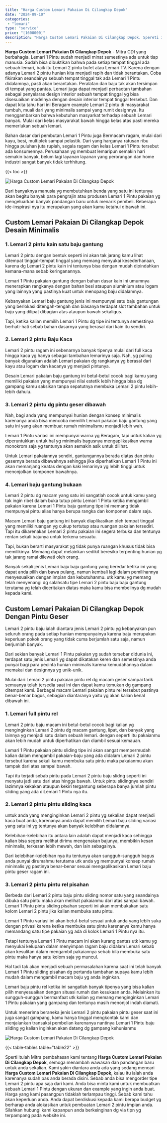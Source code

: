 ```yaml
---
title: "Harga Custom Lemari Pakaian Di Cilangkap Depok"
date: "2024-09-10"
categories:
 - "lemari"
type: "service"
price: "[1600000]"
description: "Harga Custom Lemari Pakaian Di Cilangkap Depok. Spereti itulah Mitra pembahasan kami tentang **Harga Custom Lemari Pakaian Di Cilangkap Depok**, semoga menam..."
---
```


**Harga Custom Lemari Pakaian Di Cilangkap Depok** - Mitra CDI yang berbahagia. Lemari 1 Pintu sudah menjadi minat semestinya ada untuk tiap manusia. Sudah bisa dibuktikan bahwa pada setiap tempat tinggal ada sebuah lemari, baik itu Lemari 2 pintu bufet atau Lemari TV. Karena dengan adanya Lemari 2 pintu hunian kita menjadi rapih dan tidak berantakan. Coba fikirakan seandainya sebuah tempat tinggal tak ada Lemari 1 Pintu didalamnya, pasti akan berantakan. Peralatan dan baju tak akan tersimpan di tempat yang pantas. Lemari juga dapat menjadi perbaotan tambahan sebagai penyelaras design interior sebuah tempat tinggal yg bisa disesuaikan modelnya dengan desain interior tempat tinggal tersebut. Dan dapat kita tahu hari ini Beragam example Lemari 2 pintu di masyarakat tumbuh, muali dari yang minimalis sampai yang rumit designnya. Itu menggambarkan bahwa kebutuhan masyarkat terhadap sebuah Lemari banyak. Mulai dari kelas masyarakat bawah hingga kelas atas pasti mereka memerlukan sebuah lemari.

Bahan dasar dari pembutan Lemari 1 Pintu juga Bermacam ragam, mulai dari kayu, besi, multiplek sampai pelastik. Dari yang harganya ratusan ribu hingga puluhan juta rupiah, segala ragam dan kelas Lemari 1 Pintu tersebut ada konsumennya. Perusahaan yg membuat lemaripun semakin hari semakin banyak, belum lagi layanan layanan yang perorangan dan home industri sangat banyak tidak terhhitung.

{{< toc >}}

![Harga Custom Lemari Pakaian Di Cilangkap Depok](/images/mebel/dipan-anak-019.jpg)

Dari banyaknya manusia yg membutuhkan benda yang satu ini tentunya akan begitu banyak para pengrajin atau produsen Lemari 1 Pintu pakaian yg mengeluarkan banyak pandangan baru untuk menarik pembeli. Beberapa ide-inspirasi nya itu merupakan yang akan kamu ketahui dibawah ini.

## Custom Lemari Pakaian Di Cilangkap Depok Desain Minimalis

### 1\. Lemari 2 pintu kain satu baju gantung

Lemari 2 pintu dengan bentuk seperti ini akan tak jarang kamu lihat ditempat tinggal-tempat tinggal yang memang menyukai kesederhanaan, karena dg Lemari 2 pintu kain ini tentunya bisa dengan mudah dipindahkan kemana-mana sebab keringanannya.

Lemari 1 Pintu pakaian gantung dengan bahan dasar kain ini umumnya menerapkan rangkanya dengan bahan besi ataupun aluminium atau logam yang lainnya yang pastinya kuat untuk menopang baju didalamnya.

Kebanyakan Lemari baju gantung jenis ini mempunyai satu baju gantungan yang berlokasi ditengah-tengah dan biasanya terdapat slot tambahan untuk baju yang dilipat dibagian atas ataupun bawah sekaligus.

Tapi, ketika kalian memilih Lemari 1 Pintu dg tipe ini tentunya semestinya berhati-hati sebab bahan dasarnya yang berasal dari kain itu sendiri.

### 2\. Lemari 2 pintu Baju Kaca

Lemari 2 pintu ragam ini sebenarnya banyak tipenya mulai dari full kaca hingga kaca yg hanya sebagai tambahan lemarinya saja. Nah, yg paling banyak digunakan adalah Lemari pakaian dg rangkanya yg berasal dari kayu atau logam dan kacanya yg menjadi pintunya.

Desain Lemari pakaian baju gantung ini betul-betul cocok bagi kamu yang memiliki pakaian yang mempunyai nilai estetik lebih hingga bisa dg gampang kamu saksikan tanpa sepatutnya membuka Lemari 2 pintu lebih-lebih dahulu.

### 3\. Lemari 2 pintu dg pintu geser dibawah

Nah, bagi anda yang mempunyai hunian dengan konsep minimalis karenanya anda bisa mencoba memilih Lemari pakaian baju gantung yang satu ini yang akan membuat rumah minimalismu menjadi lebih wah.

Lemari 1 Pintu variasi ini mempunyai warna yg Beragam, tapi untuk kalian yg diperuntukkan untuk hal yg minimalis bagusnya mengaplikasikan warna monokrom saja yg tentunya akan semakin asik untuk dilihat.

Untuk Lemari pakaiannya sendiri, gantungannya berada diatas dan pintu gesernya berada dibawahnya sehingga jika diperhatikan Lemari 1 Pintu ini akan memanjang keatas dengan kaki lemarinya yg lebih tinggi untuk menonjolkan komponen bawahnya.

### 4\. Lemari baju gantung bukaan

Lemari 2 pintu dg macam yang satu ini sangatlah cocok untuk kamu yang tak ingin ribet dalam buka tutup pintu Lemari 1 Pintu ketika mengambil pakaian karena Lemari 1 Pintu baju gantung tipe ini memang tidak mempunyai pintu alias hanya berupa rangka dan komponen dalam saja.

Macam Lemari baju gantung ini banyak diaplikasikan oleh tempat tinggal yang memiliki ruangan yg cukup tertutup atau ruangan pakaian tersediri. Tapi itu dikarenakan Lemari 2 pintu pakaian ini segera terbuka dan tentunya rentan sekali bajunya untuk terkena sesuatu.

Tapi, bukan berarti masyarakat yg tidak punya ruangan khusus tidak bisa memilikinya. Memang dapat melainkan sedikit beresiko terpenting hunian yg tak jarang ramai dilewati oleh orang.

Banyak sekali jenis Lemari baju baju gantung yang beredar ketika ini yang dapat anda pilih dan bawa pulang, namun kembali lagi dalam pemilihannya menyesuaikan dengan impian dan kebutuhanmu. utk kamu yg memang telah menyenangi dg salahsatu tipe Lemari 2 pintu baju baju gantung terutama yg telah diceritakan diatas maka kamu bisa membelinya dg mudah kepada kami.

## Custom Lemari Pakaian Di Cilangkap Depok Dengan Pintu Geser

Lemari 2 pintu baju ialah diantara jenis Lemari 2 pintu yg kebanyakan pun seluruh orang pada setiap hunian mempunyainya karena baju merupakan keperluan pokok orang yang tidak cuma berjumlah satu saja, namun berjumlah banyak.

Dari sekian banyak Lemari 1 Pintu pakaian yg sudah tersebar didunia ini, terdapat satu jenis Lemari yg dapat dikatakan keren dan semestinya anda punyai bagi para pecinta hunian minimalis karena kemudahannya dalam memakai dan designnya yg unik-unik.

Mulai dari Lemari 2 pintu pakaian pintu rel dg macam geser sampai tarik semuanya telah tersedia saat ini dan dapat kamu temukan dg gampang ditempat kami. Berbagai macam Lemari pakaian pintu rel tersebut pastinya benar-benar bagus, sebagian diantaranya yaitu yg akan kalian kenal dibawah ini.

### 1\. Lemari full pintu rel

Lemari 2 pintu baju macam ini betul-betul cocok bagi kalian yg menginginkan Lemari 2 pintu dg macam gantung, lipat, dan banyak yang lainnya yg menjadi satu dalam sebuah lemari. dengan seperti itu pakaianmu akan lebih mudah untuk diperhatikan dan diambil sesuai kemauan.

Lemari 1 Pintu pakaian pintu sliding tipe ini akan sangat mempermudah kalian dalam mengambil pakaian-baju yang ada didalam Lemari 2 pintu tersebut karena sekali kamu membuka satu pintu maka pakaianmu akan tampak dari atas sampai bawah.

Tapi itu terjadi sebab pintu pada Lemari 2 pintu baju slidng seperti ini menyatu jadi satu dari atas hingga bawah. Untuk pintu slidingnya sendiri lazimnya kekakan ataupun kekiri tergantung seberapa banya jumlah pintu sliding yang ada diLemari 1 Pintu nya itu.

### 2\. Lemari 2 pintu pintu sliding kaca

untuk anda yang menginginkan Lemari 2 pintu yg sekalian dapat menjadi kaca buat anda, karenanya anda dapat memilih Lemari baju sliding variasi yang satu ini yg tentunya akan banyak kelebihan didalamnya.

Kelebihan-kelebihan itu antara lain adalah dapat menjadi kaca sehingga kalian bisa segera melihat dirimu mengenakan bajunya, membikin kesan minimalis, terkesan lebih mewah, dan lain sebagainya.

Dari kelebihan-kelebihan nya itu tentunya akan sungguh-sungguh bagus anda punyai dirumahmu terutama utk anda yg mempunyai konsep rumah minimalis yg pastinya benar-benar sesuai mengaplikasikan Lemari baju pintu geser ragam ini.

### 3\. Lemari 2 pintu pintu rel pisahan

Berbeda dari Lemari 2 pintu baju pintu sliding nomor satu yang seandainya dibuka satu pintu maka akan melihat pakaianmu dari atas sampai bawah. Lemari 1 Pintu pintu sliding pisahan seperti ini akan membukakan satu kolom Lemari 2 pintu jika kalian membuka satu pintu.

Lemari 1 Pintu variasi ini akan betul-betul sesuai untuk anda yang lebih suka dengan privasi karena ketika membuka satu pintu karenanya kamu hanya memandang satu tipe pakaian yg ada di kolok Lemari 1 Pintu nya itu.

Tetapi tentunya Lemari 1 Pintu macam ini akan kurang pantas utk kamu yg menyukai kelupaan dalam menyimpan ragam baju didalam Lemari sebab akan kesulitan dalam mengambil pakaiannya sebab bila membuka satu pintu maka hanya satu kolom saja yg muncul.

Hal tadi tak akan menjadi sebuah permasalahan karena saat ini telah banyak Lemari 1 Pintu sliding pisahan dg pertanda tambahan supaya kamu lebih mudah dalam mengambil macam baju yg anda inginkan.

Lemari baju pintu rel ketika ini sangatlah banyak tipenya yang bisa kalian pilih menyesuaikan dengan situasi rumah dan kesukaan anda. Melainkan itu sungguh-sungguh bermanfaat utk kalian yg memang menginginkan Lemari 1 Pintu pakaian yang gampang dan tentunya masih menonjol indah diamati.

Untuk menerima beraneka jenis Lemari 2 pintu pakaian pintu geser saat ini juga sangat gampang, kamu hanya tinggal mengkontak kami dan menjalankan transaksi pembelian karenanya nantinya Lemari 1 Pintu baju sliding yg kalian inginkan akan datang dg gampang kehunianmu

![Harga Custom Lemari Pakaian Di Cilangkap Depok](/images/mebel/lemari-buku-015.jpg)

{{< table-tables table="table22" >}}

Sperti itulah Mitra pembahasan kami tentang **Harga Custom Lemari Pakaian Di Cilangkap Depok**, semoga menambah wawasan dan pandangan baru untuk anda sekalian. Kami yakin diantara anda ada yang sedang mencari **Harga Custom Lemari Pakaian Di Cilangkap Depok**, kalau itu ialah anda karenanya sudah pas anda berada disini. Sebab anda bisa mengorder tipe Lemari 2 pintu apa saja dari kami. Anda bisa minta kami untuk membuatkan sebuah Lemari 1 Pintu dengan ukuran dan example yang ingin anda buat. Harga yang kami pasangpun tidaklah terlampau tinggi. Sebab kami tahu akan keperluan anda. Anda dapat berdiskusi kepada kami berapa budget yg berharap anda alokasikan untuk pembuatan Lemari 2 pintu impian anda. Silahkan hubungi kami kapanpun anda berkeinginan dg via tlpn yg terpampang pada website ini.
